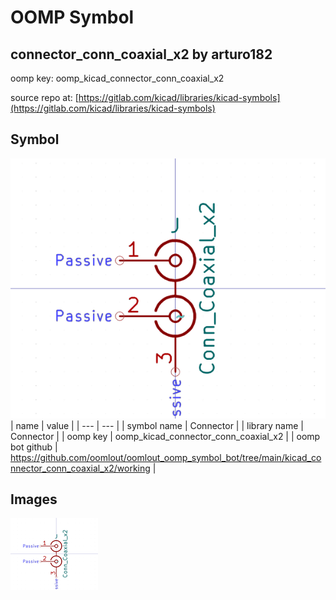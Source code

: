 # OOMP Symbol  
## connector_conn_coaxial_x2  by arturo182  
  
oomp key: oomp_kicad_connector_conn_coaxial_x2  
  
source repo at: [https://gitlab.com/kicad/libraries/kicad-symbols](https://gitlab.com/kicad/libraries/kicad-symbols)  
## Symbol  
  
[![working.png](working_600.png)](working.png)  
| name | value | 
| --- | --- | 
| symbol name | Connector | 
| library name | Connector | 
| oomp key | oomp_kicad_connector_conn_coaxial_x2 | 
| oomp bot github | https://github.com/oomlout/oomlout_oomp_symbol_bot/tree/main/kicad_connector_conn_coaxial_x2/working | 
## Images  
  
[![working.png](working_140.png)](working.png)  

